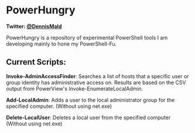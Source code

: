 # PowerHungry
**Twitter: [@DennisMald](https://twitter.com/DennisMald)**

PowerHungry is a repository of experimental PowerShell tools I am developing mainly to hone my PowerShell-Fu.

Current Scripts:
----------------
**Invoke-AdminAccessFinder**: Searches a list of hosts that a specific user or group identity has administrative access on. Results are based on the CSV output from PowerView's Invoke-EnumerateLocalAdmin.

**Add-LocalAdmin**:  Adds a user to the local administrator group for the specified computer. (Without using net.exe)

**Delete-LocalUser**:  Deletes a local user from the specified computer (Without using net.exe)
